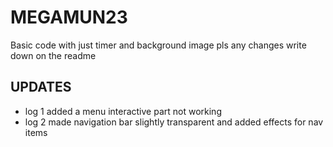 # MEGAMUN23
Basic code with just timer and background image pls any changes write down on the readme
## UPDATES
- log 1
added a menu interactive part not working
- log 2 
made navigation bar slightly transparent and added effects for nav items